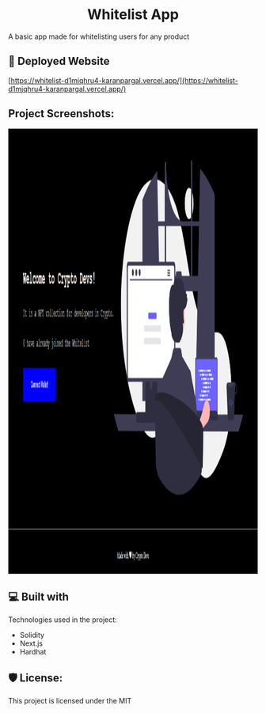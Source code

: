 <h1 align="center" id="title">Whitelist App</h1>

<p id="description">A basic app made for whitelisting users for any product</p>

<h2>🚀 Deployed Website</h2>

[https://whitelist-d1mjqhru4-karanpargal.vercel.app/](https://whitelist-d1mjqhru4-karanpargal.vercel.app/)

<h2>Project Screenshots:</h2>

<img src="https://github.com/karanpargal/whitelist_app/raw/c45222d086475d139cd7999587a0d6f287ca648e/screenshot/webpage.png" alt="project-screenshot" width="1600" height="900/">

  
  
<h2>💻 Built with</h2>

Technologies used in the project:

*   Solidity
*   Next.js
*   Hardhat

<h2>🛡️ License:</h2>

This project is licensed under the MIT
